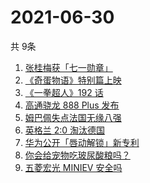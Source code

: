 # 2021-06-30
  共 9条

  <!-- BEGIN -->
  <!-- 最后更新时间:Wed Jun 30 2021 14:09:27 GMT+0000 (Coordinated Universal Time) -->
  1. [张桂梅获「七一勋章」](https://www.zhihu.com/search?q=张桂梅)
1. [《奇蛋物语》特别篇上映](https://www.zhihu.com/search?q=奇蛋物语)
1. [《一拳超人》192 话](https://www.zhihu.com/search?q=一拳超人)
1. [高通骁龙 888 Plus 发布](https://www.zhihu.com/search?q=骁龙888plus)
1. [姆巴佩失点法国无缘八强](https://www.zhihu.com/search?q=法国队)
1. [英格兰 2:0 淘汰德国](https://www.zhihu.com/search?q=英格兰队)
1. [华为公开「唇动解锁」新专利](https://www.zhihu.com/search?q=唇动解锁)
1. [你会给宠物吃玻尿酸粮吗？](https://www.zhihu.com/search?q=玻尿酸宠物粮)
1. [五菱宏光 MINIEV 安全吗](https://www.zhihu.com/search?q=MINIEV)
  <!-- END -->
  